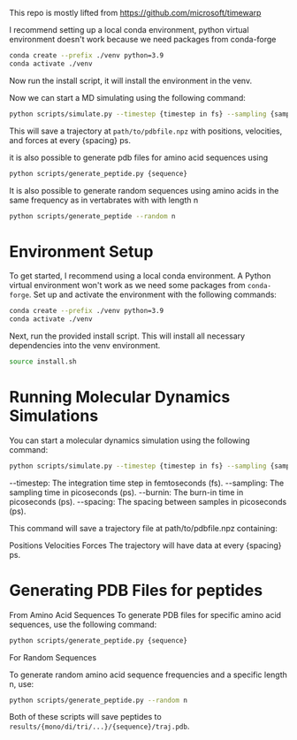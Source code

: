 This repo is mostly lifted from https://github.com/microsoft/timewarp 

I recommend setting up a local conda environment, python virtual environment doesn't work because we need packages from conda-forge

```bash
conda create --prefix ./venv python=3.9
conda activate ./venv
```

Now run the install script, it will install the environment in the venv.

Now we can start a MD simulating using the following command:

```bash
python scripts/simulate.py --timestep {timestep in fs} --sampling {sampling time in ps} --burnin {burnin time in ps} --spacing {spacing betewen samples in ps} path/to/pdbfile.pdb
```

This will save a trajectory at `path/to/pdbfile.npz` with positions, velocities, and forces at every {spacing} ps.

it is also possible to generate pdb files for amino acid sequences using 

```bash
python scripts/generate_peptide.py {sequence}
```

It is also possible to generate random sequences using amino acids in the same frequency as in vertabrates with with length n


```bash
python scripts/generate_peptide --random n
```




# Environment Setup
To get started, I recommend using a local conda environment. A Python virtual environment won't work as we need some packages from `conda-forge`.
Set up and activate the environment with the following commands:

``` bash
conda create --prefix ./venv python=3.9
conda activate ./venv
```

Next, run the provided install script. This will install all necessary dependencies into the venv environment.

``` bash
source install.sh
```

# Running Molecular Dynamics Simulations
You can start a molecular dynamics simulation using the following command:

``` bash
python scripts/simulate.py --timestep {timestep in fs} --sampling {sampling time in ps} --burnin {burnin time in ps} --spacing {spacing between samples in ps} path/to/pdbfile.pdb
```

--timestep: The integration time step in femtoseconds (fs).
--sampling: The sampling time in picoseconds (ps).
--burnin: The burn-in time in picoseconds (ps).
--spacing: The spacing between samples in picoseconds (ps).

This command will save a trajectory file at path/to/pdbfile.npz containing:

Positions
Velocities
Forces
The trajectory will have data at every {spacing} ps.

# Generating PDB Files for peptides
From Amino Acid Sequences
To generate PDB files for specific amino acid sequences, use the following command:

``` bash
python scripts/generate_peptide.py {sequence}
```
For Random Sequences

To generate random amino acid sequence frequencies and a specific length n, use:

``` bash
python scripts/generate_peptide.py --random n
```

Both of these scripts will save peptides to `results/{mono/di/tri/...}/{sequence}/traj.pdb`.


